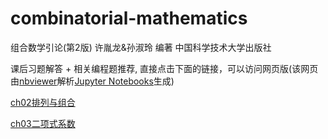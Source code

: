 # combinatorial-mathematics

组合数学引论(第2版) 许胤龙&孙淑玲 编著 中国科学技术大学出版社

课后习题解答 + 相关编程题推荐, 直接点击下面的链接，可以访问网页版(该网页由[nbviewer](https://nbviewer.jupyter.org/)解析[Jupyter Notebooks](https://jupyter.org/)生成)

[ch02排列与组合](https://nbviewer.jupyter.org/github/liuzengh/combinatorial-mathematics/blob/master/ch02%E6%8E%92%E5%88%97%E4%B8%8E%E7%BB%84%E5%90%88.ipynb)

[ch03二项式系数](https://nbviewer.jupyter.org/github/liuzengh/combinatorial-mathematics/blob/master/ch03%E4%BA%8C%E9%A1%B9%E5%BC%8F%E7%B3%BB%E6%95%B0.ipynb)
